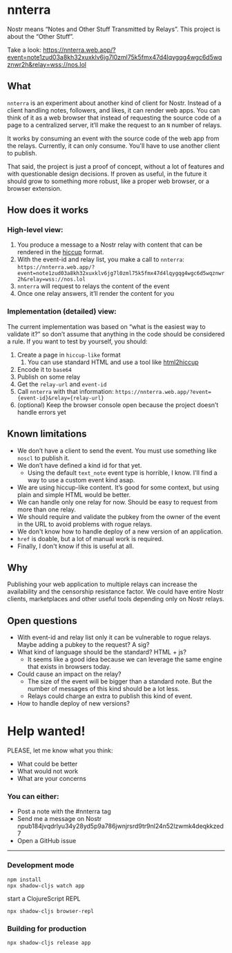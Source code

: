 # nnterra
Nostr means “Notes and Other Stuff Transmitted by Relays”. This project is about the “Other Stuff”.

Take a look: https://nnterra.web.app/?event=note1zud03a8kh32xuxklv6jg7l0zml75k5fmx47d4lqygqg4wgc6d5wqznwr2h&relay=wss://nos.lol

## What
`nnterra` is an experiment about another kind of client for Nostr. Instead of a client handling notes, followers, and likes, it can render web apps.
You can think of it as a web browser that instead of requesting the source code of a page to a centralized server, it’ll make the request to an `N` number of relays.

It works by consuming an event with the source code of the web app from the relays. Currently, it can only consume. You'll have to use another client to publish.

That said, the project is just a proof of concept, without a lot of features and with questionable design decisions.
If proven as useful, in the future it should grow to something more robust, like a proper web browser, or a browser extension.

## How does it works

### High-level view:
1. You produce a message to a Nostr relay with content that can be rendered in the [hiccup](https://github.com/weavejester/hiccup) format.
2. With the event-id and relay list, you make a call to `nnterra`: `https://nnterra.web.app/?event=note1zud03a8kh32xuxklv6jg7l0zml75k5fmx47d4lqygqg4wgc6d5wqznwr2h&relay=wss://nos.lol`
3. `nnterra` will request to relays the content of the event
4. Once one relay answers, it’ll render the content for you

### Implementation (detailed) view:
The current implementation was based on “what is the easiest way to validate it?” so don’t assume that anything in the code should be considered a rule.
If you want to test by yourself, you should:
1. Create a page in `hiccup-like` format
    1. You can use standard HTML and use a tool like [html2hiccup](https://html2hiccup.dev)
2. Encode it to `base64`
3. Publish on some relay
4. Get the `relay-url` and `event-id`
5. Call `nnterra` with that information: `https://nnterra.web.app/?event={event-id}&relay={relay-url}`
6. (optional) Keep the browser console open because the project doesn’t handle errors yet

## Known limitations
* We don’t have a client to send the event. You must use something like `noscl` to publish it.
* We don’t have defined a kind id for that yet.
    * Using the default `text_note` event type is horrible, I know. I'll find a way to use a custom event kind asap.
* We are using hiccup-like content. It’s good for some context, but using plain and simple HTML would be better.
* We can handle only one relay for now. Should be easy to request from more than one relay.
* We should require and validate the pubkey from the owner of the event in the URL to avoid problems with rogue relays.
* We don't know how to handle deploy of a new version of an application.
* `href` is doable, but a lot of manual work is required.
* Finally, I don't know if this is useful at all.

## Why
Publishing your web application to multiple relays can increase the availability and the censorship resistance factor.
We could have entire Nostr clients, marketplaces and other useful tools depending only on Nostr relays.

## Open questions
* With event-id and relay list only it can be vulnerable to rogue relays. Maybe adding a pubkey to the request? A sig?
* What kind of language should be the standard? HTML + js?
    * It seems like a good idea because we can leverage the same engine that exists in browsers today.
* Could cause an impact on the relay?
    * The size of the event will be bigger than a standard note. But the number of messages of this kind should be a lot less.
    * Relays could charge an extra to publish this kind of event.
* How to handle deploy of new versions?
 

# Help wanted!
PLEASE, let me know what you think:
* What could be better
* What would not work
* What are your concerns

### You can either:
* Post a note with the #nnterra tag
* Send me a message on Nostr npub184jvqdrlyu34y28yd5p9a786jwnjrsrd9tr9nl24n52lzwmk4deqkkzed7
* Open a GitHub issue


----------------------------------


### Development mode
```
npm install
npx shadow-cljs watch app
```
start a ClojureScript REPL
```
npx shadow-cljs browser-repl
```
### Building for production

```
npx shadow-cljs release app
```
